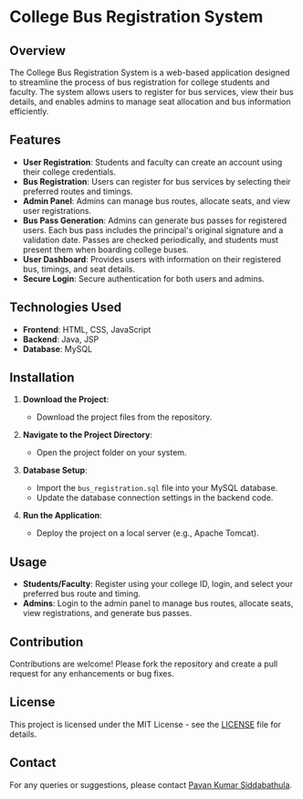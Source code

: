 # College Bus Registration System

## Overview
The College Bus Registration System is a web-based application designed to streamline the process of bus registration for college students and faculty. The system allows users to register for bus services, view their bus details, and enables admins to manage seat allocation and bus information efficiently.

## Features
- **User Registration**: Students and faculty can create an account using their college credentials.
- **Bus Registration**: Users can register for bus services by selecting their preferred routes and timings.
- **Admin Panel**: Admins can manage bus routes, allocate seats, and view user registrations.
- **Bus Pass Generation**: Admins can generate bus passes for registered users. Each bus pass includes the principal's original signature and a validation date. Passes are checked periodically, and students must present them when boarding college buses.
- **User Dashboard**: Provides users with information on their registered bus, timings, and seat details.
- **Secure Login**: Secure authentication for both users and admins.

## Technologies Used
- **Frontend**: HTML, CSS, JavaScript
- **Backend**: Java, JSP
- **Database**: MySQL

## Installation
1. **Download the Project**:
   - Download the project files from the repository.

2. **Navigate to the Project Directory**:
   - Open the project folder on your system.

3. **Database Setup**:
   - Import the `bus_registration.sql` file into your MySQL database.
   - Update the database connection settings in the backend code.

4. **Run the Application**:
   - Deploy the project on a local server (e.g., Apache Tomcat).

## Usage
- **Students/Faculty**: Register using your college ID, login, and select your preferred bus route and timing.
- **Admins**: Login to the admin panel to manage bus routes, allocate seats, view registrations, and generate bus passes.

## Contribution
Contributions are welcome! Please fork the repository and create a pull request for any enhancements or bug fixes.

## License
This project is licensed under the MIT License - see the [LICENSE](LICENSE) file for details.

## Contact
For any queries or suggestions, please contact [Pavan Kumar Siddabathula](mailto:pavansiddabathula@gmail.com).
